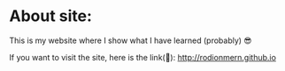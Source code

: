 # About site:

This is my website where I show what I have learned (probably) 😎

If you want to visit the site, here is the link(🔗): http://rodionmern.github.io
